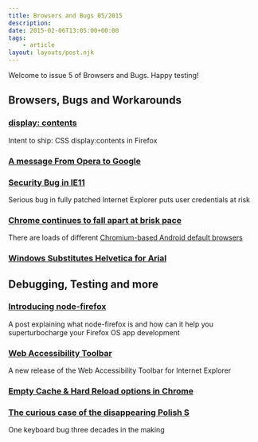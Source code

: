 ```yaml
---
title: Browsers and Bugs 05/2015
description: 
date: 2015-02-06T13:05:00+00:00
tags:
    - article
layout: layouts/post.njk
---
```


Welcome to issue 5 of Browsers and Bugs. Happy testing!

Browsers, Bugs and Workarounds
------------------------------

### [display: contents](https://groups.google.com/forum/m/#!topic/mozilla.dev.platform/G2BkcDWptHQ)

Intent to ship: CSS display:contents in Firefox

### [A message From Opera to Google](https://github.com/operasoftware/browserjs/blob/master/OPRdesktop/browserjs-25.0.js#L252)

### [Security Bug in IE11](http://arstechnica.com/security/2015/02/serious-bug-in-fully-patched-internet-explorer-puts-user-credentials-at-risk/)

Serious bug in fully patched Internet Explorer puts user credentials at risk

### [Chrome continues to fall apart at brisk pace](http://www.quirksmode.org/blog/archives/2015/02/chrome_continue.html)

There are loads of different [Chromium-based Android default browsers](http://www.quirksmode.org/blog/archives/2015/02/counting_chromi.html)

### [Windows Substitutes Helvetica for Arial](http://snook.ca/archives/html_and_css/windows-subs-helvetica-arial)

Debugging, Testing and more
---------------------------

### [Introducing node-firefox](https://hacks.mozilla.org/2015/02/introducing-node-firefox/)

A post explaining what node-firefox is and how can it help you superturbocharge your Firefox OS app development

### [Web Accessibility Toolbar](https://github.com/ThePacielloGroup/WebAccessibilityToolbar)

A new release of the Web Accessibility Toolbar for Internet Explorer

### [Empty Cache & Hard Reload options in Chrome](https://twitter.com/addyosmani/status/563130061231235072)

### [The curious case of the disappearing Polish S](https://medium.com/medium-eng/the-curious-case-of-disappearing-polish-s-fa398313d4df)

One keyboard bug three decades in the making